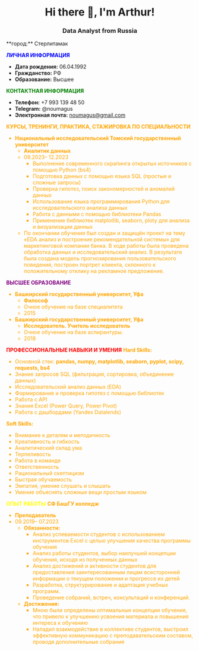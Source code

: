 <h1 align="center">Hi there 👋, I'm Arthur!
<h3 align="center">Data Analyst from Russia</h3>
**город:** Стерлитамак 

<font color="blue">**ЛИЧНАЯ ИНФОРМАЦИЯ**</font>
- **Дата рождения:** 06.04.1992
- **Гражданство:** РФ
- **Образование:** Высшее

**<font color="green">КОНТАКТНАЯ ИНФОРМАЦИЯ</font>**
- **Телефон:** +7 993 139 48 50
- **Telegram:** @noumagus
- **Электронная почта:** noumagus@gmail.com

**<font color="orange">КУРСЫ, ТРЕНИНГИ, ПРАКТИКА, СТАЖИРОВКА ПО СПЕЦИАЛЬНОСТИ</span>**
- **Национальный исследовательский Томский государственный университет**
  - **Аналитик данных**
  - 09.2023– 12.2023
    - Выполнение современного скрапинга открытых источников с помощью Python (bs4)
    - Подготовка данных с помощью языка SQL (простые и сложные запросы)
    - Проверка гипотез, поиск закономерностей и аномалий данных
    - Использование языка программирования Python для исследовательского анализа данных
    - Работа с данными с помощью библиотеки Pandas
    - Применение библиотек matplotlib, seaborn, ploty для анализа и визуализации данных
  - По окончании обучения был создан и защищён проект на тему «EDA анализ и построение рекомендательной системы» для маркетинговой компании банка. В ходе работы была проведена обработка данных и исследовательский анализ. В результате была создана модель прогнозирования пользовательского поведения, построен портрет клиента, склонного к положительному отклику на рекламное предложение.

**<font color="purple">ВЫСШЕЕ ОБРАЗОВАНИЕ</font>**
- **Башкирский государственный университет, Уфа**
  - **Философ**
  - Очное обучение на базе специалитета
  - 2015
- **Башкирский государственный университет, Уфа**
  - **Исследователь. Учитель исследователь**
  - Очное обучение на базе аспирантуры.
  - 2018

**<font color="red">ПРОФЕССИОНАЛЬНЫЕ НАВЫКИ И УМЕНИЯ</font>**
**Hard Skills:**
- Основной стек: **pandas, numpy, matplotlib, seaborn, pyplot, scipy, requests, bs4**
- Знание запросов SQL (фильтрация, сортировка, объединение данных)
- Исследовательский анализ данных (EDA)
- Формирование и проверка гипотез с помощью библиотек
- Работа с API
- Знания Excel (Power Query, Power Pivot)
- Работа с дашбордами (Yandex Datalends)

**Soft Skills:**
- Внимание к деталям и методичность
- Креативность и гибкость
- Аналитический склад ума
- Терпеливость
- Работа в команде
- Ответственность
- Рациональный скептицизм
- Быстрая обучаемость
- Эмпатия, умение слушать и слышать
- Умение объяснять сложные вещи простым языком

**<font color="yellow">ОПЫТ РАБОТЫ</font>**
**СФ БашГУ колледж**
- **Преподаватель**
- 09.2019– 07.2023
  - **Обязанности:**
    - Анализ успеваемости студентов с использованием инструментов Excel с целью улучшения качества программы обучения
    - Анализ работы студентов, выбор наилучшей концепции обучения, исходя из полученных данных
    - Анализ достижений и активности студентов для предоставления заинтересованным лицам всесторонней информации о текущем положении и прогрессе их детей
    - Разработка, структурирование и адаптация учебных программ.
    - Проведение собраний, встреч, консультаций и конференций.
  - **Достижения:**
    - Мною были определены оптимальные концепции обучения, что привело к улучшению усвоения материала и повышения интереса к обучению
    - Наладил взаимодействие в коллективе студентов, выстроил эффективную коммуникацию с преподавательским составом, проводя дополнительные собрания
